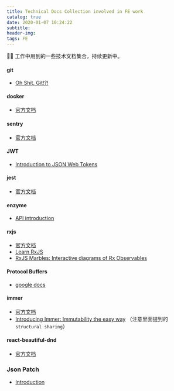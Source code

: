 ```yaml
---
title: Technical Docs Collection involved in FE work
catalog: true
date: 2020-01-07 10:24:22
subtitle:
header-img:
tags: FE
---
```

👷🚧 工作中用到的一些技术文档集合，持续更新中。

#### git
- [Oh Shit, Git!?!](http://ohshitgit.com/)

#### docker
- [官方文档](https://docs.docker.com/)

#### sentry
- [官方文档](https://docs.sentry.io/)

#### JWT
- [Introduction to JSON Web Tokens](https://jwt.io/introduction/)

#### jest
- [官方文档](https://jestjs.io/docs/en/getting-started)

#### enzyme
- [API introduction](https://airbnb.io/enzyme/)

#### rxjs
- [官方文档](https://rxjs-dev.firebaseapp.com/guide/overview)
- [Learn RxJS](https://www.learnrxjs.io/)
- [RxJS Marbles: Interactive diagrams of Rx Observables](https://rxmarbles.com/)

#### Protocol Buffers
- [google docs](https://developers.google.com/protocol-buffers)

#### immer
- [官方文档](https://immerjs.github.io/immer/docs/introduction)
- [Introducing Immer: Immutability the easy way](https://medium.com/hackernoon/introducing-immer-immutability-the-easy-way-9d73d8f71cb3) （注意里面提到的 `structural sharing`）

#### react-beautiful-dnd
- [官方文档](https://github.com/atlassian/react-beautiful-dnd)

### Json Patch
- [Introduction](http://jsonpatch.com/)